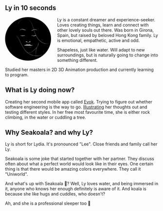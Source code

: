 ## Ly in 10 seconds

<img src="src/ly-perfectState.jpg"
     alt="ly-perfect-state"
     style="float: left; margin-right: 20px; width: 30%; border-radius: 50%;" />

Ly is a constant dreamer and experience-seeker. 
Loves creating things, learn and connect with other lovely souls out there. 
Was born in Girona, Spain, but raised by beloved Hong Kong family.
Ly is emotional, empathetic, active and odd.

Shapeless, just like water. Will adapt to new surroundings, but is naturally going to change into something different.

Studied her masters in 2D 3D Animation production and currently learning to program. 


## What is Ly doing now?
Creating her second mobile app called [Evok](https://github.com/lydialawli/Evok). Trying to figure out whether software engineering is the way to go. 
[Illustrating](docs/art/illustrations.md) her thoughts out and testing different styles.
In her free most favourite time, she is either rock climbing, in the water or cuddling a tree. 

## Why Seakoala? and why Ly?
Ly is short for Lydia. 
It's pronounced "Lee". Close friends and family call her Ly. 

Seakoala is some joke that started together with her partner. 
They discuss often about what a perfect world would look like in their eyes. One certain thing is that there would be amazing colors everywhere. They call it "Uniworld". 

And what's up with Seakoala 🐨? Well, Ly loves water, and being immersed in it, anyone who knows her enough definitely is aware of it. And koala is because she like hugs and cuddles, who doesn't? 

Ah, and she is a professional sleeper too 🤤
